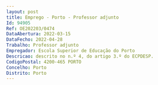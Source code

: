 ```yaml
--- 
layout: post
title: Emprego - Porto - Professor adjunto
Id: 94905
Ref: OE202203/0474
DataAbertura: 2022-03-15
DataFecho: 2022-04-28
Trabalho: Professor adjunto
Empregador: Escola Superior de Educação do Porto
Descricao: descrito no n.º 4, do artigo 3.º do ECPDESP.
CodigoPostal: 4200-465 PORTO
Concelho: Porto
Distrito: Porto
--- 
```

